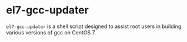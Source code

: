 # el7-gcc-updater

```el7-gcc-updater``` is a shell script designed to assist root users in building various versions of gcc on CentOS 7.